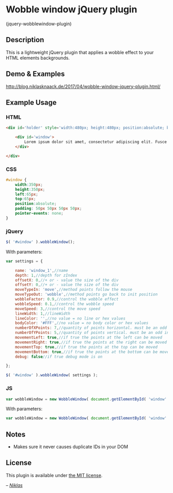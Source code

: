 # Wobble window jQuery plugin
(jquery-wobblewindow-plugin)

## Description

This is a lightweight jQuery plugin that applies a wobble effect to your HTML elements backgrounds.

## Demo & Examples

<http://blog.niklasknaack.de/2017/04/wobble-window-jquery-plugin.html/>

## Example Usage

### HTML

```html
<div id='holder' style='width:480px; height:480px; position:absolute; background-color: #562A72'>

    <div id='window'>
        Lorem ipsum dolor sit amet, consectetur adipiscing elit. Fusce ac elementum tortor, eget efficitur quam. Quisque eu erat dui. Etiam ut mauris at dui feugiat eleifend id vel arcu. Praesent commodo orci quis scelerisque congue. Cras ac mauris quam. Nunc ipsum tortor, lobortis et arcu et, imperdiet maximus massa. Vestibulum ante ipsum primis in faucibus orci luctus et ultrices posuere cubilia Curae; Ut aliquam pretium augue.
    </div>

</div>
```
### CSS

```css
#window {
    width:350px; 
    height:350px; 
    left:65px; 
    top:65px; 
    position:absolute;
    padding: 50px 50px 50px 50px;
    pointer-events: none;
}
```

### jQuery

```js
$( '#window' ).wobbleWindow();
```

With parameters:

```js
var settings = {

    name: 'window_1',//name
    depth: 1,//depth for zIndex
    offsetX: 0,//+ or - value the size of the div
    offsetY: 0,//+ or - value the size of the div
    moveTypeIn: 'move',//method points follow the mouse
    moveTypeOut: 'wobble',//method points go back to init position
    wobbleFactor: 0.9,//control the wobble effect
    wobbleSpeed: 0.1,//control the wobble speed
    moveSpeed: 3,//control the move speed
    lineWidth: 1,//lineWidth
    lineColor: '',//no value = no line or hex values
    bodyColor: '#FFF',//no value = no body color or hex values
    numberOfXPoints: 7,//quantity of points horizontal. must be an odd int
    numberOfYPoints: 5,//quantity of points vertical. must be an odd int
    movementLeft: true,//if true the points at the left can be moved
    movementRight: true,//if true the points at the right can be moved
    movementTop: true,//if true the points at the top can be moved
    movementBottom: true,//if true the points at the bottom can be moved
    debug: false//if true debug mode is on

};
```

```js
$( '#window' ).wobbleWindow( settings );
```

### JS

```js
var wobbleWindow = new WobbleWindow( document.getElementById( 'window' ) );
```

With parameters:

```js
var wobbleWindow = new WobbleWindow( document.getElementById( 'window' ), settings );
```

## Notes

* Makes sure it never causes duplicate IDs in your DOM

## License

This plugin is available under [the MIT license](http://mths.be/mit).

_– [Niklas](http://niklasknaack.de/)_
